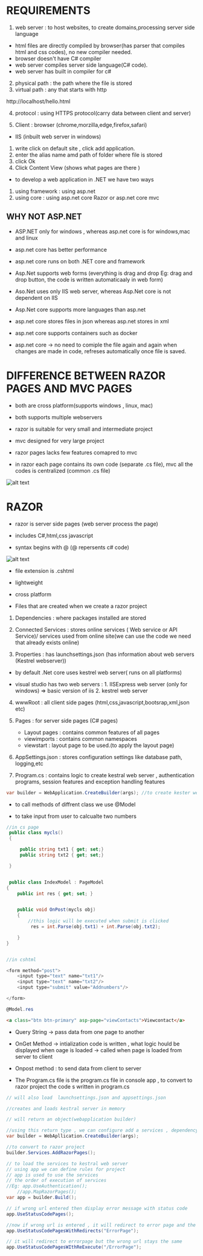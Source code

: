 
# REQUIREMENTS

1. web server : to host websites, to create domains,processing server side language

- html files are directly compiled by browser(has parser that compiles html and css codes), no new compiler needed.
- browser doesn't have C# compiler
- web server compiles server side language(C# code).
- web server has built in compiler for c#


2. physical path : the path where the file is stored
3. virtual path : any that starts with http

http://localhost/hello.html

4. protocol : using HTTPS protocol(carry data between client and server)

5. Client : browser (chrome,morzilla,edge,firefox,safari)


- IIS (inbuilt web server in windows)
1. write click on default site , click add application.
2. enter the alias name amd path of folder where file is stored
3. click Ok
4. Click Content View (shows what pages are there )




- to develop a web application in .NET we have two ways
1. using framework : using asp.net
2. using core : using asp.net core Razor or asp.net core mvc



## WHY NOT ASP.NET

-  ASP.NET only for windows , whereas asp.net core is for windows,mac and linux

- asp.net core has better performance

- asp.net core runs on both .NET core and framework

- Asp.Net supports web forms (everything is drag and drop Eg: drag and drop button, the code is written automaticaaly in web form)

- Aso.Net uses only IIS web server, whereas Asp.Net core is not dependent on IIS

- Asp.Net core supports more languages than asp.net

- asp.net core stores files in json whereas asp.net stores in xml

- asp.net core supports containers such as docker

- asp.net core -> no need to comiple the file again and again when changes are made in code, refreses automatically once file is saved.



# DIFFERENCE BETWEEN RAZOR PAGES AND MVC PAGES

- both are cross platform(supports windows , linux, mac)

- both supports multiple webservers

- razor is suitable for very small and intermediate project

- mvc designed for very large project

- razor pages lacks few features comapred to mvc

- in razor each page contains its own code (separate .cs file), mvc all the codes is centralized (common .cs file)


![alt text](image-69.png)     



# RAZOR 

- razor is server side pages (web server process the page)

- includes C#,html,css javascript 

- syntax begins with @ (@ repersents c# code)

![alt text](image-70.png)

- file extension is .cshtml 

- lightweight 

- cross platform


- Files that are created when we create a razor project

1. Dependencies : where packages installed are stored

2. Connected Services : stores online services ( Web service or API Service)/ services used from online site(we can use the code we need that already exists online)

3. Properties : has launchsettings.json (has information about web servers (Kestrel webserver))

- by default .Net core uses kestrel web server( runs on all platforms)

- visual studio has two web servers : 
       1. IISExpress web server (only for windows) => basic version of iis
       2. kestrel web server

4. wwwRoot : all client side pages (html,css,javascript,bootsrap,xml,json etc)

5. Pages : for server side pages (C# pages) 
      - Layout pages : contains common features of all pages
      - viewimports : contains common namespaces
      - viewstart : layout page to be used.(to apply the layout page)

6. AppSettings.json : stores configuration settings like database path, logging,etc

7. Program.cs : contains logic to create kestral web server , authentication programs, session features and exception handling features
```c#
var builder = WebApplication.CreateBuilder(args); //to create kester web server
```


- to call methods of diffrent class we use @Model


- to take input from user to calcualte two numbers

```c#
//in cs page
 public class mycls()
 {

     public string txt1 { get; set;}
     public string txt2 { get; set;}

 }


 public class IndexModel : PageModel
{
    public int res { get; set; }


    public void OnPost(mycls obj)
    {
        //this logic will be executed when submit is clicked
         res = int.Parse(obj.txt1) + int.Parse(obj.txt2);

    }
}


//in cshtml

<form method="post">
    <input type="text" name="txt1"/>
    <input type="text" name="txt2"/>
    <input type="submit" value="Addnumbers"/>

</form>

@Model.res
```

```html
<a class="btn btn-primary" asp-page="viewContacts">Viewcontact</a>

```

- Query String -> pass data from one page to another


- OnGet Method -> intialization code is written , what logic hould be displayed when oage is loaded -> called when page is loaded from server to client

- Onpost method : to send data from client to server




- The Program.cs file is the program.cs file in console app , to convert to razor project the code s written in program.cs


```c#
// will also load  launchsettings.json and appsettings.json

//creates and loads kestral server in memory

// will return an object(webapplication builder)

//using this return type , we can configure add a services , dependency injection and middleware
var builder = WebApllication.CreateBuilder(args);

//to convert to razor project 
builder.Services.AddRazorPages();

// to load the services to kestral web server
// using app we can define rules for project
// app is used to use the services
// the order of execution of services 
//Eg: app.UseAuthentication();
    //app.MapRazorPages();
var app = builder.Build();

// if wrong url entered then display error message with status code
app.UseStatusCodePages();

//now if wrong url is entered , it will redirect to error page and the wrong url entered is changed to errorpage url
app.UseStatusCodePagesWithRedirects("ErrorPage");

// it will redirect to errorpage but the wrong url stays the same 
app.UseStatusCodePagesWIthReExecute("/ErrorPage");
```



